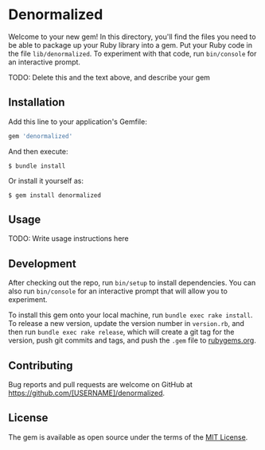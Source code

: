 # Denormalized

Welcome to your new gem! In this directory, you'll find the files you need to be able to package up your Ruby library into a gem. Put your Ruby code in the file `lib/denormalized`. To experiment with that code, run `bin/console` for an interactive prompt.

TODO: Delete this and the text above, and describe your gem

## Installation

Add this line to your application's Gemfile:

```ruby
gem 'denormalized'
```

And then execute:

    $ bundle install

Or install it yourself as:

    $ gem install denormalized

## Usage

TODO: Write usage instructions here

## Development

After checking out the repo, run `bin/setup` to install dependencies. You can also run `bin/console` for an interactive prompt that will allow you to experiment.

To install this gem onto your local machine, run `bundle exec rake install`. To release a new version, update the version number in `version.rb`, and then run `bundle exec rake release`, which will create a git tag for the version, push git commits and tags, and push the `.gem` file to [rubygems.org](https://rubygems.org).

## Contributing

Bug reports and pull requests are welcome on GitHub at https://github.com/[USERNAME]/denormalized.


## License

The gem is available as open source under the terms of the [MIT License](https://opensource.org/licenses/MIT).
